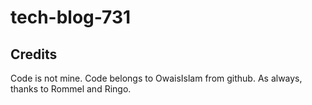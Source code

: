 # tech-blog-731

## Credits
Code is not mine. Code belongs to OwaisIslam from github. As always, thanks to Rommel and Ringo.